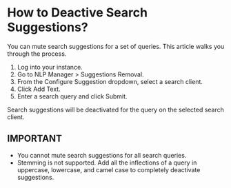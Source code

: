 # How to Deactive Search Suggestions?
You can mute search suggestions for a set of queries. This article walks you through the process. 

1. Log into your instance.
2. Go to NLP Manager > Suggestions Removal.
3. From the Configure Suggestion dropdown, select a search client.
4. Click Add Text.
5. Enter a search query and click Submit.

Search suggestions will be deactivated for the query on the selected search client.

## IMPORTANT

* You cannot mute search suggestions for all search queries.
* Stemming is not supported. Add all the inflections of a query in uppercase, lowercase, and camel case to completely deactivate suggestions. 
